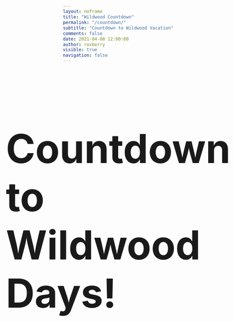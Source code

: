 ```yaml
---
layout: noframe
title: "Wildwood Countdown"
permalink: "/countdown/"
subtitle: "Countdown to Wildwood Vacation"
comments: false
date: 2021-04-08 12:00:00
author: roxberry
visible: true
navigation: false
---
```


<style>
    html {
        height: 75%;
        /* height: 100%; */
    }

    body {
        min-height: 100%;
        display: flex;
        flex-direction: column;
        justify-content: center;
        align-items: center;
        background: #EEE;
    }
    body { 
        background: url(/img/backgrounds/Armada-Interior-Web-53-2-1.jpg) no-repeat center center fixed;
        min-height: 100%;
        -webkit-background-size: cover;
        -moz-background-size: cover;
        -o-background-size: cover;
        background-size: cover;
    }

    .flip-clock-title {
        font-size: 108px;
    }

    .flip-clock {
        text-align: center;
        perspective: 400px;
        margin: 20px auto;
        background-color: rgba(0,0,0,.3);
        width: 100%;
        padding: 25px;
    }

    .flip-clock *,
    .flip-clock *:before,
    .flip-clock *:after {
        box-sizing: border-box;
    }

    .flip-clock__piece {
        display: inline-block;
        margin: 0 5px;
    }

    .flip-clock__slot {
        font-size: 2vw;
    }

    .flip_card {
        display: block;
        position: relative;
        padding-bottom: 0.72em;
        font-size: 9vw;
        line-height: 0.95;
    }

    .card__top,
    .card__bottom,
    .card__back::before,
    .card__back::after {
        display: block;
        height: 0.72em;
        color: #ccc;
        /* background: #222; */
        background-color: rgba(0,0,0, .2);
        padding: 0.25em 0.25em;
        border-radius: 0.15em 0.15em 0 0;
        backface-visiblity: hidden;
        transform-style: preserve-3d;
        width: 1.8em;
        transform: translateZ(0);
    }

    .card__bottom {
        color: #FFF;
        position: absolute;
        top: 50%;
        left: 0;
        border-top: solid 1px #000;
        /* background-color: #393939; */
        background-color: rgb(57,57,57);
        border-radius: 0 0 0.15em 0.15em;
        pointer-events: none;
        overflow: hidden;
    }

    .card__bottom::after {
        display: block;
        margin-top: -0.72em;
    }

    .card__back::before,
    .card__bottom::after {
        content: attr(data-value);
    }

    .card__back {
        position: absolute;
        top: 0;
        height: 100%;
        left: 0%;
        pointer-events: none;
    }

    .card__back::before {
        position: relative;
        z-index: -1;
        overflow: hidden;
    }

    .flip .card__back::before {
        -webkit-animation: flipTop 0.3s cubic-bezier(0.37, 0.01, 0.94, 0.35);
        animation: flipTop 0.3s cubic-bezier(0.37, 0.01, 0.94, 0.35);
        -webkit-animation-fill-mode: both;
        animation-fill-mode: both;
        transform-origin: center bottom;
    }

    .flip .card__back .card__bottom {
        transform-origin: center top;
        -webkit-animation-fill-mode: both;
        animation-fill-mode: both;
        -webkit-animation: flipBottom 0.6s cubic-bezier(0.15, 0.45, 0.28, 1);
        animation: flipBottom 0.6s cubic-bezier(0.15, 0.45, 0.28, 1);
    }

    @-webkit-keyframes flipTop {
        0% {
            transform: rotateX(0deg);
            z-index: 2;
        }

        0%,
        99% {
            opacity: 0.99;
        }

        100% {
            transform: rotateX(-90deg);
            opacity: 0;
        }
    }

    @keyframes flipTop {
        0% {
            transform: rotateX(0deg);
            z-index: 2;
        }

        0%,
        99% {
            opacity: 0.99;
        }

        100% {
            transform: rotateX(-90deg);
            opacity: 0;
        }
    }

    @-webkit-keyframes flipBottom {

        0%,
        50% {
            z-index: -1;
            transform: rotateX(90deg);
            opacity: 0;
        }

        51% {
            opacity: 0.99;
        }

        100% {
            opacity: 0.99;
            transform: rotateX(0deg);
            z-index: 5;
        }
    }

    @keyframes flipBottom {

        0%,
        50% {
            z-index: -1;
            transform: rotateX(90deg);
            opacity: 0;
        }

        51% {
            opacity: 0.99;
        }

        100% {
            opacity: 0.99;
            transform: rotateX(0deg);
            z-index: 5;
        }
    }
</style>

<h1 class="flip-clock-title">Countdown to Wildwood Days!</h1>

<script id="rendered-js">
    console.clear();


    function CountdownTracker(label, value) {

        var el = document.createElement('span');

        el.className = 'flip-clock__piece';
        el.innerHTML = '<b class="flip-clock__card flip_card"><b class="card__top"></b><b class="card__bottom"></b><b class="card__back"><b class="card__bottom"></b></b></b>' +
            '<span class="flip-clock__slot">' + label + '</span>';

        this.el = el;

        var top = el.querySelector('.card__top'),
            bottom = el.querySelector('.card__bottom'),
            back = el.querySelector('.card__back'),
            backBottom = el.querySelector('.card__back .card__bottom');

        this.update = function (val) {
            val = ('0' + val).slice(-2);
            if (val !== this.currentValue) {

                if (this.currentValue >= 0) {
                    back.setAttribute('data-value', this.currentValue);
                    bottom.setAttribute('data-value', this.currentValue);
                }
                this.currentValue = val;
                top.innerText = this.currentValue;
                backBottom.setAttribute('data-value', this.currentValue);

                this.el.classList.remove('flip');
                void this.el.offsetWidth;
                this.el.classList.add('flip');
            }
        }

        this.update(value);
    }

    // Calculation adapted from https://www.sitepoint.com/build-javascript-countdown-timer-no-dependencies/

    function getTimeRemaining(endtime) {
        var t = Date.parse(endtime) - Date.parse(new Date());
        return {
            'Total': t,
            'Days': Math.floor(t / (1000 * 60 * 60 * 24)),
            'Hours': Math.floor((t / (1000 * 60 * 60)) % 24),
            'Minutes': Math.floor((t / 1000 / 60) % 60),
            'Seconds': Math.floor((t / 1000) % 60)
        };
    }

    function getTime() {
        var t = new Date();
        return {
            'Total': t,
            'Hours': t.getHours() % 12,
            'Minutes': t.getMinutes(),
            'Seconds': t.getSeconds()
        };
    }

    function Clock(countdown, callback) {

        countdown = countdown ? new Date(Date.parse(countdown)) : false;
        callback = callback || function () { };

        var updateFn = countdown ? getTimeRemaining : getTime;

        this.el = document.createElement('div');
        this.el.className = 'flip-clock';

        var trackers = {},
            t = updateFn(countdown),
            key, timeinterval;

        for (key in t) {
            if (key === 'Total') { continue; }
            trackers[key] = new CountdownTracker(key, t[key]);
            this.el.appendChild(trackers[key].el);
        }

        var i = 0;
        function updateClock() {
            timeinterval = requestAnimationFrame(updateClock);

            // throttle so it's not constantly updating the time.
            if (i++ % 10) { return; }

            var t = updateFn(countdown);
            if (t.Total < 0) {
                cancelAnimationFrame(timeinterval);
                for (key in trackers) {
                    trackers[key].update(0);
                }
                callback();
                return;
            }

            for (key in trackers) {
                trackers[key].update(t[key]);
            }
        }

        setTimeout(updateClock, 500);
    }

    var deadline = new Date("June 26, 2021 00:00:00");
    var c = new Clock(deadline, function () { alert('countdown complete') });
    document.body.appendChild(c.el);

    // var clock = new Clock();
    // document.body.appendChild(clock.el);
</script>